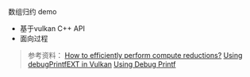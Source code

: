 数组归约 demo

- 基于vulkan C++ API
- 面向过程

> 参考资料：
> [How to efficiently perform compute reductions?](https://community.khronos.org/t/how-to-efficiently-perform-compute-reductions/106896)
> [Using debugPrintfEXT in Vulkan](https://stackoverflow.com/questions/68575596/using-debugprintfext-in-vulkan)
> [Using Debug Printf](https://github.com/KhronosGroup/Vulkan-ValidationLayers/blob/main/docs/debug_printf.md)